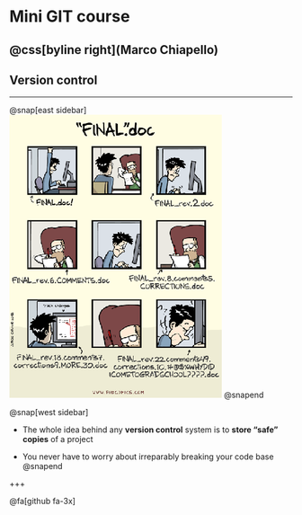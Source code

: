 # Mini GIT course

@css[byline right](Marco Chiapello)
---
## Version control
---

@snap[east sidebar]
![Logo](assets/img/phd101212s.png)
@snapend

@snap[west sidebar]
* The whole idea behind any **version control** system is to **store “safe” copies** of a project 

* You never have to worry about irreparably breaking your code base
@snapend

+++

@fa[github fa-3x]


